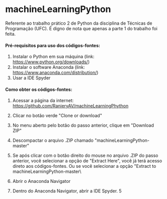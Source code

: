 # machineLearningPython
Referente ao trabalho prático 2 de Python da disciplina de Técnicas de Programação (UFC). É digno de nota que apenas a parte 1 do trabalho foi feita.

#### Pré-requisitos para uso dos códigos-fontes:
1. Instalar o Python em sua máquina (link: https://www.python.org/downloads/)
2. Instalar o software Anaconda (link: https://www.anaconda.com/distribution/)
3. Usar a IDE Spyder

#### Como obter os códigos-fontes:
1. Acessar a página da internet: https://github.com/RanieryAV/machineLearningPhython
2. Clicar no botão verde "Clone or download"
3. No menu aberto pelo botão do passo anterior, clique em "Download ZIP"
4. Descompactar o arquivo .ZIP chamado "machineLearningPython-master"
5. Se após clicar com o botão direito do mouse no arquivo .ZIP do passo anterior, você selecionar a opção de "Extract Here", você já terá acesso direto aos códigos-fontes. Ou se você selecionar a opção "Extract to machineLearningPython-master\


3. Abrir o Anaconda Navigator
4. Dentro do Anaconda Navigator, abrir a IDE Spyder.
5
